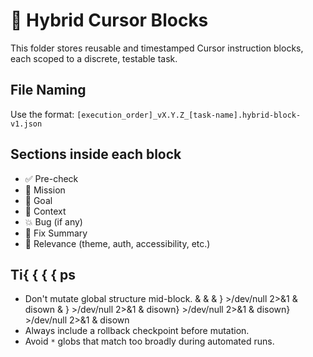 # 🧱 Hybrid Cursor Blocks

This folder stores reusable and timestamped Cursor instruction blocks, each scoped to a discrete, testable task.

## File Naming
Use the format:
`[execution_order]_vX.Y.Z_[task-name].hybrid-block-v1.json`

## Sections inside each block
- ✅ Pre-check
- 🧠 Mission
- 🎯 Goal
- 📌 Context
- 💥 Bug (if any)
- 🔧 Fix Summary
- 🔐 Relevance (theme, auth, accessibility, etc.)

## Ti{ { { { ps
- Don't mutate global structure mid-block. & &  & } >/dev/null 2>&1 & disown & } >/dev/null 2>&1 & disown} >/dev/null 2>&1 & disown} >/dev/null 2>&1 & disown
- Always include a rollback checkpoint before mutation.
- Avoid `*` globs that match too broadly during automated runs.
